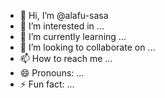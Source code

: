 - 👋 Hi, I’m @alafu-sasa
- 👀 I’m interested in ...
- 🌱 I’m currently learning ...
- 💞️ I’m looking to collaborate on ...
- 📫 How to reach me ...
- 😄 Pronouns: ...
- ⚡ Fun fact: ...

<!---
alafu-sasa/alafu-sasa is a ✨ special ✨ repository because its `README.md` (this file) appears on your GitHub profile.
You can click the Preview link to take a look at your changes.
--->
